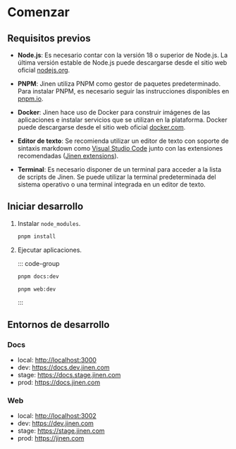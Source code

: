 # Comenzar

## Requisitos previos

- **Node.js**: Es necesario contar con la versión 18 o superior de Node.js. La última versión estable de Node.js puede descargarse desde el sitio web oficial [nodejs.org](https://nodejs.org/).

- **PNPM**:  Jinen utiliza PNPM como gestor de paquetes predeterminado. Para instalar PNPM, es necesario seguir las instrucciones disponibles en [pnpm.io](https://pnpm.io/es/installation#using-npm).

- **Docker**: Jinen hace uso de Docker para construir imágenes de las aplicaciones e instalar servicios que se utilizan en la plataforma. Docker puede descargarse desde el sitio web oficial [docker.com](https://www.docker.com/get-started/).

- **Editor de texto**: Se recomienda utilizar un editor de texto con soporte de sintaxis markdown como [Visual Studio Code](https://code.visualstudio.com/) junto con las extensiones recomendadas ([Jinen extensions](https://github.com/JinenGroup/platform-v2/blob/main/.vscode/extensions.json)).

- **Terminal**: Es necesario disponer de un terminal para acceder a la lista de scripts de Jinen. Se puede utilizar la terminal predeterminada del sistema operativo o una terminal integrada en un editor de texto.

## Iniciar desarrollo

1. Instalar `node_modules`.

   ```sh
   pnpm install
   ```

2. Ejecutar aplicaciones.

    ::: code-group

    ```sh [Docs]
    pnpm docs:dev
    ```

    ```sh [Web]
    pnpm web:dev
    ```  

    :::

## Entornos de desarrollo

### Docs

- local: <http://localhost:3000>
- dev: <https://docs.dev.jinen.com>
- stage: <https://docs.stage.jinen.com>
- prod: <https://docs.jinen.com>

### Web

- local: <http://localhost:3002>
- dev: <https://dev.jinen.com>
- stage: <https://stage.jinen.com>
- prod: <https://jinen.com>
